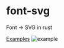 # font-svg
Font -> SVG in rust

[Examples](https://github.com/matthunz/font-svg/tree/main/examples)
![example](https://raw.githubusercontent.com/matthunz/font-svg/main/image.svg)
